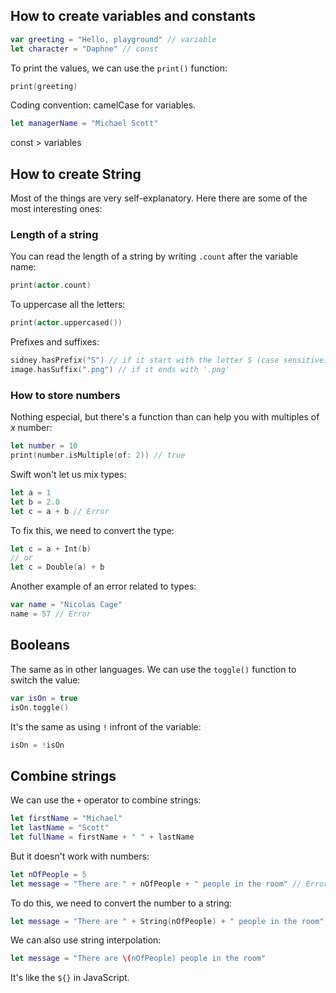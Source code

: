 ## How to create variables and constants

```swift
var greeting = "Hello, playground" // variable
let character = "Daphne" // const
```

To print the values, we can use the `print()` function:

```swift
print(greeting)
```

Coding convention: camelCase for variables.

```swift
let managerName = "Michael Scott"
```
const > variables

## How to create String

Most of the things are very self-explanatory. Here there are some of the most interesting ones:

### Length of a string

You can read the length of a string by writing `.count` after the variable name:

```swift
print(actor.count)
```

To uppercase all the letters:

```swift
print(actor.uppercased())
```

Prefixes and suffixes:

```swift
sidney.hasPrefix("S") // if it start with the letter S (case sensitive)
image.hasSuffix(".png") // if it ends with '.png'
```
### How to store numbers

Nothing especial, but there's a function than can help you with multiples of $x$ number:

```swift
let number = 10
print(number.isMultiple(of: 2)) // true
```

Swift won't let us mix types:

```swift
let a = 1
let b = 2.0
let c = a + b // Error
````
To fix this, we need to convert the type:

```swift
let c = a + Int(b)
// or
let c = Double(a) + b
```

Another example of an error related to types:

```swift
var name = "Nicolas Cage"
name = 57 // Error
```

## Booleans

The same as in other languages. We can use the `toggle()` function to switch the value:

```swift
var isOn = true
isOn.toggle()
```

It's the same as using `!` infront of the variable:

```swift
isOn = !isOn
```

## Combine strings

We can use the `+` operator to combine strings:

```swift
let firstName = "Michael"
let lastName = "Scott"
let fullName = firstName + " " + lastName
```

But it doesn't work with numbers:

```swift
let nOfPeople = 5
let message = "There are " + nOfPeople + " people in the room" // Error
```

To do this, we need to convert the number to a string:

```swift
let message = "There are " + String(nOfPeople) + " people in the room"
```

We can also use string interpolation:

```swift
let message = "There are \(nOfPeople) people in the room"
```

It's like the `${}` in JavaScript.

